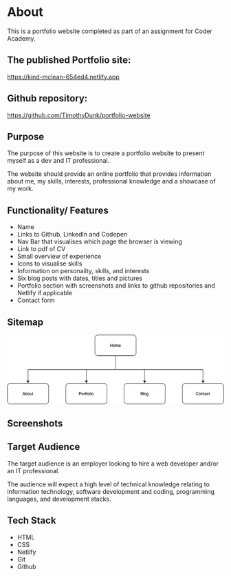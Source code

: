 # About

This is a portfolio website completed as part of an assignment for Coder Academy.

## The published Portfolio site: 
https://kind-mclean-654ed4.netlify.app

## Github repository: 
https://github.com/TimothyDunk/portfolio-website

## Purpose
The purpose of this website is to create a portfolio website to present myself as a dev and IT professional. 

The website should provide an online portfolio that provides information about me, my skills, interests, professional knowledge and a showcase of my work. 

## Functionality/ Features

* Name
* Links to Github, LinkedIn and Codepen
* Nav Bar that visualises which page the browser is viewing
* Link to pdf of CV
* Small overview of experience
* Icons to visualise skills
* Information on personality, skills, and interests
* Six blog posts with dates, titles and pictures
* Portfolio section with screenshots and links to github repositories and Netlify if applicable
* Contact form

## Sitemap

![Sitemap](img/readme-content/t1a2-sitemap.png)

## Screenshots

## Target Audience
The target audience is an employer looking to hire a web developer and/or an IT professional.

The audience will expect a high level of technical knowledge relating to information technology, software development and coding, programming languages, and development stacks.

## Tech Stack
* HTML
* CSS
* Netlify
* Git
* Github 